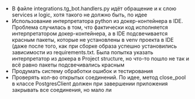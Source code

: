 - В файле integrations.tg_bot.handlers.py идёт обращение и к слою services и logic, хотя такого не должно быть, по идее
- Использование интерпретатора python из докер-контейнера в IDE.
Проблема случилась в том, что фактически код исполняется интерпретатором докер-контейнера, а в IDE подсвечивается
красным пакеты, которые не установлены в venv проекта в IDE (даже после того, как при сборке образа успешно установились
зависимости из requirements.txt. Была попытка указать интерпретатор из докера в Project structure, но что-то пошло не
так и всё равно пакеты подсвечивались красным
- Продумать систему обработки ошибок и тестирования
- Проверять кол-во открытых соединений. По идее, метод close_pool в классе PostgresClient должен при завершении
приложения закрывать все соединения, но мало ли
